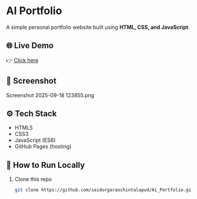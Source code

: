 # AI Portfolio

A simple personal portfolio website built using **HTML, CSS, and JavaScript**.  

## 🌐 Live Demo
👉 [Click here](https://saidurgaraochintalapud.github.io/Ai_Portfolio/)

## 📸 Screenshot
 Screenshot 2025-09-18 123855.png

## ⚙️ Tech Stack
- HTML5  
- CSS3  
- JavaScript (ES6)  
- GitHub Pages (hosting)

## 🚀 How to Run Locally
1. Clone this repo  
   ```bash
   git clone https://github.com/saidurgaraochintalapud/Ai_Portfolio.git
